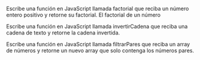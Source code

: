 Escribe una función en JavaScript llamada factorial que reciba un número entero positivo y retorne su factorial. El factorial de un número

Escribe una función en JavaScript llamada invertirCadena que reciba una cadena de texto y retorne la cadena invertida.

Escribe una función en JavaScript llamada filtrarPares que reciba un array de números y retorne un nuevo array que solo contenga los números pares.
